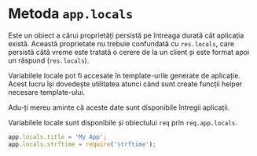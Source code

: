 # Metoda `app.locals`

Este un obiect a cărui proprietăți persistă pe întreaga durată cât aplicația există. Această proprietate nu trebuie confundată cu `res.locals`, care persistă câtă vreme este tratată o cerere de la un client și este format apoi un răspund (`res.locals`).

Variabilele locale pot fi accesate în template-urile generate de aplicație. Acest lucru își dovedește utilitatea atunci când sunt create funcții helper necesare template-ului.

Adu-ți mereu aminte că aceste date sunt disponibile întregii aplicații.

Variabilele locale sunt disponibile și obiectului `req` prin `req.app.locals`.

```javascript
app.locals.title = 'My App';
app.locals.strftime = require('strftime');
```
